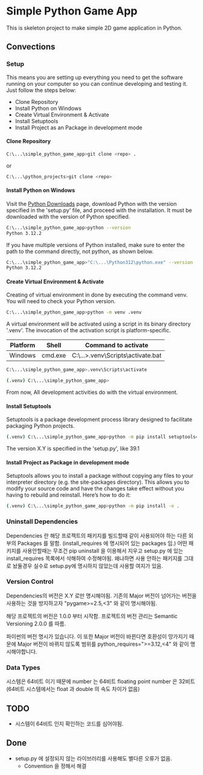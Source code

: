 # Simple Python Game App

This is skeleton project to make simple 2D game application in Python.

## Convections

### Setup
This means you are setting up everything you need to get the software running on your computer so you can continue developing and testing it.
Just follow the steps below:

* Clone Repository
* Install Python on Windows
* Create Virtual Environment & Activate
* Install Setuptools
* Install Project as an Package in development mode

#### Clone Repository

```bash
C:\...\simple_python_game_app>git clone <repo> .
```

or

```bash
C:\...\python_projects>git clone <repo>
```

#### Install Python on Windows
Visit the [Python Downloads](https://www.python.org/downloads/) page, download Python with the version specified in the 'setup.py' file, and proceed with the installation.
It must be downloaded with the version of Python specified.

```bash
C:\...\simple_python_game_app>python --version
Python 3.12.2
```

If you have multiple versions of Python installed, make sure to enter the path to the command directly, not python, as shown below.

``` bash
C:\...\simple_python_game_app>"C:\...\Python312\python.exe" --version
Python 3.12.2
```

#### Create Virtual Environment & Activate

Creating of virtual environment in done by executing the command venv.
You will need to check your Python version.

```bash
C:\...\simple_python_game_app>python -m venv .venv

```

A virtual environment will be activated using a script in its binary directory '.venv'. The invocation of the activation script is platform-specific.

| Platform    | Shell          | Command to activate                 |
| ----------- | -------------- | ----------------------------------- | 
| Windows     | cmd.exe        |  C:\\...>.venv\Scripts\activate.bat |

```bash
C:\...\simple_python_game_app>.venv\Scripts\activate

(.venv) C:\...\simple_python_game_app>
```

From now, All development activities do with the virtual environment.

#### Install Setuptools
Setuptools is a package development process library designed to facilitate packaging Python projects.

```bash
(.venv) C:\...\simple_python_game_app>python -m pip install setuptools==X.Y
```

The version X.Y is specified in the 'setup.py', like 39.1

#### Install Project as Package in development mode

Setuptools allows you to install a package without copying any files to your interpreter directory (e.g. the site-packages directory). 
This allows you to modify your source code and have the changes take effect without you having to rebuild and reinstall. 
Here’s how to do it:

```bash
(.venv) C:\...\simple_python_game_app>python -m pip install -e .
```

### Uninstall Dependencies

Dependencies 란 해당 프로젝트의 패키지를 빌드할때 같이 사용되어야 하는 다른 외부의 Packages 를 말함. (install_requires 에 명시되어 있는 packages 임.)
어떤 패키지를 사용안할때는 무조건 pip uninstall 을 이용해서 지우고 setup.py 에 있는 install_requires 목록에서 삭해하여 수정해야됨. 
왜냐하면 사용 안하는 패키지를 그대로 놨둘경우 실수로 setup.py에 명시하지 않았는데 사용할 여지가 있음.

### Version Control

Dependencies의 버전은 X.Y 로만 명시해야됨. 
기존의 Major 버전이 넘어가는 버전을 사용하는 것을 방지하고자 "pygame>=2.5,<3" 와 같이 명시해야됨.

해당 프로젝트의 버전은 1.0.0 부터 시작함.
프로젝트의 버전 관리는 Semantic Versioning 2.0.0 를 따름.

파이썬의 버전 명시가 있습니다.
이 또한 Major 버전이 바뀐다면 호환성이 망가지기 때문에 Major 버전이 바뀌지 않도록 범위를 python_requires=">=3.12,<4" 와 같이 명시해야합니다.

### Data Types
시스템은 64비트 이기 때문에 
number 는 64비트
floating point number 은 32비트 (64비트 시스템에서는 float 과 double 의 속도 차이가 없음)

## TODO

* 시스템이 64비트 인지 확인하는 코드를 심어야됨.

## Done
* setup.py 에 설정되지 않는 라이브러리를 사용해도 별다른 오류가 없음. 
    * Convention 을 정해서 해결